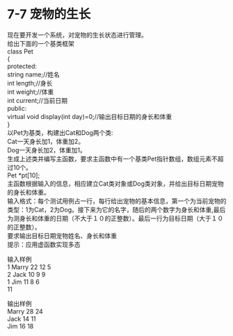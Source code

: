 # 7-7 宠物的生长
现在要开发一个系统，对宠物的生长状态进行管理。  
给出下面的一个基类框架  
class Pet  
{  
protected:  
string name;//姓名  
int length;//身长  
int weight;//体重  
int current;//当前日期  
public:  
virtual void display(int day)=0;//输出目标日期的身长和体重  
}  
以Pet为基类，构建出Cat和Dog两个类:  
Cat一天身长加1，体重加2。  
Dog一天身长加2，体重加1。  
生成上述类并编写主函数，要求主函数中有一个基类Pet指针数组，数组元素不超过10个。  
Pet *pt[10];  
主函数根据输入的信息，相应建立Cat类对象或Dog类对象，并给出目标日期宠物的身长和体重。  
输入格式：每个测试用例占一行，每行给出宠物的基本信息，第一个为当前宠物的类型：1为Cat，2为Dog。接下来为它的名字，随后的两个数字为身长和体重,最后为测身长和体重的日期（不大于１０的正整数）。最后一行为目标日期（大于１０的正整数）。  
要求输出目标日期宠物姓名、身长和体重  
提示：应用虚函数实现多态

输入样例  
1 Marry 22 12 5  
2 Jack 10 9 9  
1 Jim 11 8 6  
11

输出样例  
Marry 28 24  
Jack 14 11  
Jim 16 18


